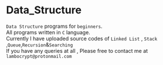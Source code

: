 # Data_Structure
`Data Structure` programs for `beginners`.<br>
All programs written in `C` language.<br>
Currently I have uploaded source codes of `Linked List` , `Stack` ,`Queue`,`Recursion`&`Searching`<br>
If you have any queries at all , Please free to contact me at `lambocrypt@protonmail.com`


